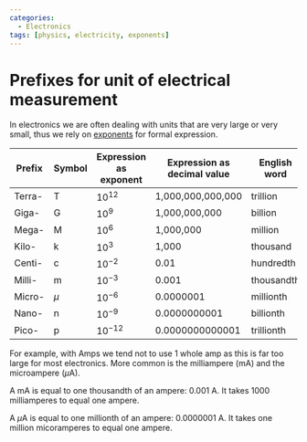 ```yaml
---
categories:
  - Electronics
tags: [physics, electricity, exponents]
---
```


# Prefixes for unit of electrical measurement

In electronics we are often dealing with units that are very large or very
small, thus we rely on [exponents](/Mathematics/Algebra/Exponents.md) for formal
expression.

| Prefix | Symbol | Expression as exponent | Expression as decimal value | English word |
| ------ | ------ | ---------------------- | --------------------------- | ------------ |
| Terra- | T      | $10^{12}$              | 1,000,000,000,000           | trillion     |
| Giga-  | G      | $10^9$                 | 1,000,000,000               | billion      |
| Mega-  | M      | $10^6$                 | 1,000,000                   | million      |
| Kilo-  | k      | $10^3$                 | 1,000                       | thousand     |
| Centi- | c      | $10^{-2}$              | 0.01                        | hundredth    |
| Milli- | m      | $10^{-3}$              | 0.001                       | thousandth   |
| Micro- | $\mu$  | $10^{-6}$              | 0.0000001                   | millionth    |
| Nano-  | n      | $10^{-9}$              | 0.0000000001                | billionth    |
| Pico-  | p      | $10^{-12}$             | 0.0000000000001             | trillionth   |

For example, with Amps we tend not to use 1 whole amp as this is far too large
for most electronics. More common is the milliampere (mA) and the microampere
($\mu$A).

A mA is equal to one thousandth of an ampere: 0.001 A. It takes 1000
milliamperes to equal one ampere.

A $\mu$A is equal to one millionth of an ampere: 0.0000001 A. It takes one
million micoramperes to equal one ampere.

